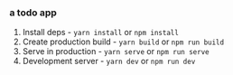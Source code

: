 ### a todo app

1. Install deps  - `yarn install` or `npm install`
2. Create production build - `yarn build` or `npm run build`
3. Serve in production - `yarn serve` or `npm run serve`
4. Development server - `yarn dev` or `npm run dev`
